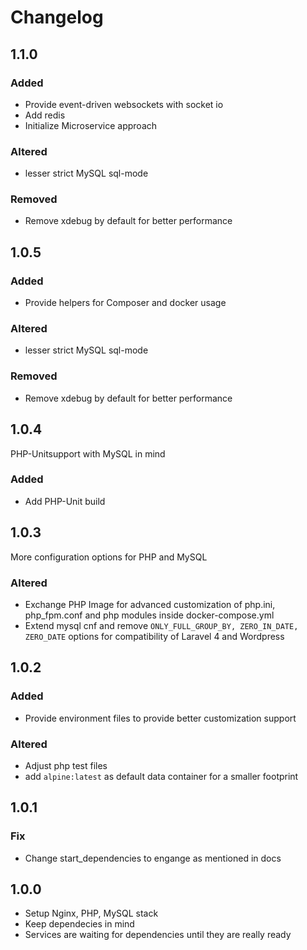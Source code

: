 # Changelog

## 1.1.0

### Added

 - Provide event-driven websockets with socket io
 - Add redis
 - Initialize Microservice approach
 
### Altered
 
 - lesser strict MySQL sql-mode

### Removed

 - Remove xdebug by default for better performance

## 1.0.5

### Added

 - Provide helpers for Composer and docker usage
 
### Altered
 
 - lesser strict MySQL sql-mode

### Removed

 - Remove xdebug by default for better performance

## 1.0.4

PHP-Unitsupport with MySQL in mind

### Added

 - Add PHP-Unit build

## 1.0.3

More configuration options for PHP and MySQL

### Altered

 - Exchange PHP Image for advanced customization of php.ini, php_fpm.conf and php modules inside docker-compose.yml
 - Extend mysql cnf and remove `ONLY_FULL_GROUP_BY, ZERO_IN_DATE, ZERO_DATE` options for compatibility of Laravel 4 and Wordpress

## 1.0.2

### Added

 - Provide environment files to provide better customization support

### Altered

 - Adjust php test files
 - add `alpine:latest` as default data container for a smaller footprint

## 1.0.1

### Fix

 - Change start_dependencies to engange as mentioned in docs

## 1.0.0

 - Setup Nginx, PHP, MySQL stack
 - Keep dependecies in mind
 - Services are waiting for dependencies until they are really ready 
